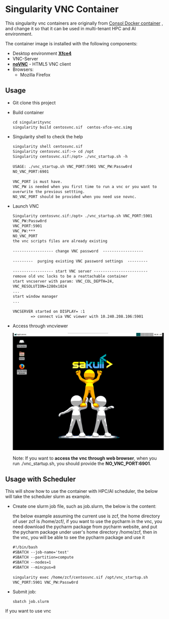 # Singularity VNC Container

This singularity vnc containers are originally from  [Consol Docker container](https://github.com/ConSol/docker-headless-vnc-container) , and change it so that it can be used in multi-tenant HPC  and AI environment.



The container image is installed with the following components:

* Desktop environment [**Xfce4**](http://www.xfce.org) 
* VNC-Server 
* [**noVNC**](https://github.com/novnc/noVNC) - HTML5 VNC client 
* Browsers:
  * Mozilla Firefox
  

## Usage 
- Git clone this project

- Build container

  ```
  cd singularityvnc
  singularity build centosvnc.sif  centos-xfce-vnc.simg
  ```

- Singularity shell to check the help

  ```
  singularity shell centosvnc.sif 
  Singularity centosvnc.sif:~> cd /opt
  Singularity centosvnc.sif:/opt> ./vnc_startup.sh -h
  
  USAGE: ./vnc_startup.sh VNC_PORT:5901 VNC_PW:Passw0rd NO_VNC_PORT:6901
  
  VNC_PORT is must have.
  VNC_PW is needed when you first time to run a vnc or you want to overwrite the previous settting.
  NO_VNC_PORT should be provided when you need use novnc.
  
  ```

- Launch VNC

      Singularity centosvnc.sif:/opt> ./vnc_startup.sh VNC_PORT:5901 VNC_PW:Passw0rd
      VNC_PORT:5901
      VNC_PW:***
      NO_VNC_PORT
      the vnc scripts files are already existing
      
      ------------------ change VNC password  ------------------
      
      ---------  purging existing VNC password settings  ---------
      
      ------------------ start VNC server ------------------------
      remove old vnc locks to be a reattachable container
      start vncserver with param: VNC_COL_DEPTH=24, VNC_RESOLUTION=1280x1024
      ...
      start window manager
      ...
      
      VNCSERVER started on DISPLAY= :1
              => connect via VNC viewer with 10.240.208.106:5901

* Access through vncviewer

  ![VNC Desktop access via VNC Viewer](./vnc.png)

  Note: If you want to **access the vnc through web browser**,  when you run ./vnc_startup.sh, you should provide the **NO_VNC_PORT:6901**.

## Usage with Scheduler

This will show how to use the container with HPC/AI scheduler, the below will take the scheduler slurm as example.

- Create one slurm job file, such as job.slurm, the below is the content:
 
  the below example assuming the current use is zcf, the home directory of user zcf is /home/zcf/, if you want to use the pycharm in the vnc, you need download the pycharm package from pycharm website, and put the pycharm package under user's home directory /home/zcf, then in the vnc, you will be able to see the pycharm package and use it 
  ```
  #!/bin/bash
  #SBATCH --job-name='test'
  #SBATCH --partition=compute
  #SBATCH --nodes=1
  #SBATCH --mincpus=8
  
  singularity exec /home/zcf/centosvnc.sif /opt/vnc_startup.sh VNC_PORT:5901 VNC_PW:Passw0rd
  ```


- Submit job:

  ```
  sbatch job.slurm
  ```
If you want to use vnc
  
